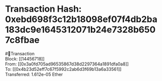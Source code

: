 
Transaction Hash: 0xebd698f3c12b18098ef07f4db2ba183dc9e1645312071b24e7328b6507c8fbae
====================================================================================
  
#💸Transaction  
Block: [[14456718]]  
From: [[0x3a0fd705ad96535867d38d2297364a1891dfa0a8]]  
To: [[0x4b23d52eff7c67f5992c2ab6d3f69b13a6a33561]]  
Transferred: 1.612e-05 Ether